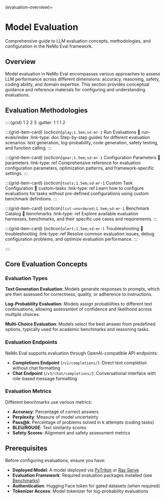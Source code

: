 (evaluation-overview)=

# Model Evaluation

Comprehensive guide to LLM evaluation concepts, methodologies, and configuration in the NeMo Eval framework.

## Overview

Model evaluation in NeMo Eval encompasses various approaches to assess LLM performance across different dimensions: accuracy, reasoning, safety, coding ability, and domain expertise. This section provides conceptual guidance and reference materials for configuring and understanding evaluations.

## Evaluation Methodologies

::::{grid} 1 2 2 3
:gutter: 1 1 1 2

:::{grid-item-card} {octicon}`play;1.5em;sd-mr-1` Run Evaluations
:link: run-evals/index
:link-type: doc
Step-by-step guides for different evaluation scenarios: text generation, log-probability, code generation, safety testing, and function calling.
:::

:::{grid-item-card} {octicon}`gear;1.5em;sd-mr-1` Configuration Parameters
:link: parameters
:link-type: ref
Comprehensive reference for evaluation configuration parameters, optimization patterns, and framework-specific settings.
:::

:::{grid-item-card} {octicon}`tools;1.5em;sd-mr-1` Custom Task Configuration
:link: custom-tasks
:link-type: ref
Learn how to configure evaluations for tasks without pre-defined configurations using custom benchmark definitions.
:::

:::{grid-item-card} {octicon}`list-unordered;1.5em;sd-mr-1` Benchmark Catalog
:link: benchmarks
:link-type: ref
Explore available evaluation harnesses, benchmarks, and their specific use cases and requirements.
:::

:::{grid-item-card} {octicon}`alert;1.5em;sd-mr-1` Troubleshooting
:link: troubleshooting
:link-type: ref
Resolve common evaluation issues, debug configuration problems, and optimize evaluation performance.
:::

::::

## Core Evaluation Concepts

### Evaluation Types

**Text Generation Evaluation**: Models generate responses to prompts, which are then assessed for correctness, quality, or adherence to instructions.

**Log-Probability Evaluation**: Models assign probabilities to different text continuations, allowing assessment of confidence and likelihood across multiple choices.

**Multi-Choice Evaluation**: Models select the best answer from predefined options, typically used for academic benchmarks and reasoning tasks.

### Evaluation Endpoints

NeMo Eval supports evaluation through OpenAI-compatible API endpoints:

- **Completions Endpoint** (`/v1/completions/`): Direct text completion without chat formatting
- **Chat Endpoint** (`/v1/chat/completions/`): Conversational interface with role-based message formatting

### Evaluation Metrics

Different benchmarks use various metrics:

- **Accuracy**: Percentage of correct answers
- **Perplexity**: Measure of model uncertainty  
- **Pass@k**: Percentage of problems solved in k attempts (coding tasks)
- **BLEU/ROUGE**: Text similarity scores
- **Safety Scores**: Alignment and safety assessment metrics

## Prerequisites

Before configuring evaluations, ensure you have:

- **Deployed Model**: A model deployed via [PyTriton](../deployment/pytriton.md) or [Ray Serve](../deployment/ray-serve.md)
- **Evaluation Framework**: Required evaluation packages installed (see [Benchmarks](benchmarks.md))
- **Authentication**: Hugging Face token for gated datasets (when required)
- **Tokenizer Access**: Model tokenizer for log-probability evaluations

